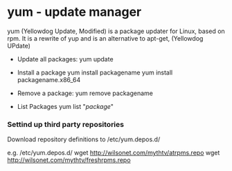 # yum - update manager

yum (Yellowdog Update, Modified)  is a package updater for Linux, based on rpm.  It is a rewrite of yup and is an alternative to apt-get, (Yellowdog UPdate)

  * Update all packages:
  yum update 

  * Install a package
  yum install packagename
  yum install packagename.x86_64

  * Remove a package:
  yum remove packagename

  * List Packages
  yum list "*package*"

### Settind up third party repositories 
Download repository definitions to /etc/yum.depos.d/

e.g.
  /etc/yum.depos.d/
  wget http://wilsonet.com/mythtv/atrpms.repo
  wget http://wilsonet.com/mythtv/freshrpms.repo 